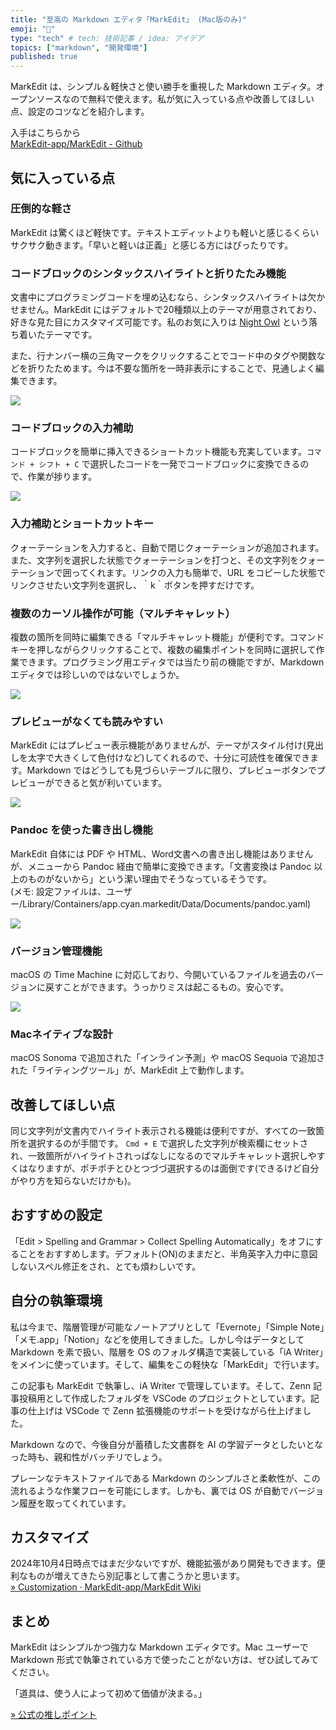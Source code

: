 ```yaml
---
title: "至高の Markdown エディタ「MarkEdit」 (Mac版のみ)"
emoji: "🐸"
type: "tech" # tech: 技術記事 / idea: アイデア
topics: ["markdown", "開発環境"]
published: true
---
```


MarkEdit は、シンプル＆軽快さと使い勝手を重視した Markdown エディタ。オープンソースなので無料で使えます。私が気に入っている点や改善してほしい点、設定のコツなどを紹介します。

入手はこちらから  
[MarkEdit-app/MarkEdit - Github](https://github.com/MarkEdit-app/MarkEdit)

## 気に入っている点

### 圧倒的な軽さ

MarkEdit は驚くほど軽快です。テキストエディットよりも軽いと感じるくらいサクサク動きます。「早いと軽いは正義」と感じる方にはぴったりです。

### コードブロックのシンタックスハイライトと折りたたみ機能

文書中にプログラミングコードを埋め込むなら、シンタックスハイライトは欠かせません。MarkEdit にはデフォルトで20種類以上のテーマが用意されており、好きな見た目にカスタマイズ可能です。私のお気に入りは [Night Owl](https://github.com/haishanh/night-owl.vim) という落ち着いたテーマです。

また、行ナンバー横の三角マークをクリックすることでコード中のタグや関数などを折りたためます。今は不要な箇所を一時非表示にすることで、見通しよく編集できます。

![](/images/markedit-markdown-editor/theme.png)

### コードブロックの入力補助

コードブロックを簡単に挿入できるショートカット機能も充実しています。`コマンド + シフト + C` で選択したコードを一発でコードブロックに変換できるので、作業が捗ります。

![](/images/markedit-markdown-editor/code-block.png)

### 入力補助とショートカットキー

クォーテーションを入力すると、自動で閉じクォーテーションが追加されます。また、文字列を選択した状態でクォーテーションを打つと、その文字列をクォーテーションで囲ってくれます。リンクの入力も簡単で、URL をコピーした状態でリンクさせたい文字列を選択し、｀k｀ボタンを押すだけです。

### 複数のカーソル操作が可能（マルチキャレット）

複数の箇所を同時に編集できる「マルチキャレット機能」が便利です。コマンドキーを押しながらクリックすることで、複数の編集ポイントを同時に選択して作業できます。プログラミング用エディタでは当たり前の機能ですが、Markdown エディタでは珍しいのではないでしょうか。

![](/images/markedit-markdown-editor/multi-carret.png)

### プレビューがなくても読みやすい

MarkEdit にはプレビュー表示機能がありませんが、テーマがスタイル付け(見出しを太字で大きくして色付けなど)してくれるので、十分に可読性を確保できます。Markdown ではどうしても見づらいテーブルに限り、プレビューボタンでプレビューができると気が利いています。

![](/images/markedit-markdown-editor/table-preview.png)

### Pandoc を使った書き出し機能

MarkEdit 自体には PDF や HTML、Word文書への書き出し機能はありませんが、メニューから Pandoc 経由で簡単に変換できます。「文書変換は Pandoc 以上のものがないから」という潔い理由でそうなっているそうです。  
(メモ: 設定ファイルは、ユーザー/Library/Containers/app.cyan.markedit/Data/Documents/pandoc.yaml)

![](/images/markedit-markdown-editor/pandoc.png)

### バージョン管理機能

macOS の Time Machine に対応しており、今開いているファイルを過去のバージョンに戻すことができます。うっかりミスは起こるもの。安心です。

![](/images/markedit-markdown-editor/time-machine.png)

### Macネイティブな設計

macOS Sonoma で追加された「インライン予測」や macOS Sequoia で追加された「ライティングツール」が、MarkEdit 上で動作します。

## 改善してほしい点

同じ文字列が文書内でハイライト表示される機能は便利ですが、すべての一致箇所を選択するのが手間です。 `Cmd + E` で選択した文字列が検索欄にセットされ、一致箇所がハイライトされっぱなしになるのでマルチキャレット選択しやすくはなりますが、ポチポチとひとつづづ選択するのは面倒です(できるけど自分がやり方を知らないだけかも)。

## おすすめの設定

「Edit > Spelling and Grammar > Collect Spelling Automatically」をオフにすることをおすすめします。デフォルト(ON)のままだと、半角英字入力中に意図しないスペル修正をされ、とても煩わしいです。

## 自分の執筆環境

私は今まで、階層管理が可能なノートアプリとして「Evernote」「Simple Note」「メモ.app」「Notion」などを使用してきました。しかし今はデータとして Markdown を素で扱い、階層を OS のフォルダ構造で実装している「iA Writer」をメインに使っています。そして、編集をこの軽快な「MarkEdit」で行います。

この記事も MarkEdit で執筆し、iA Writer で管理しています。そして、Zenn 記事投稿用として作成したフォルダを VSCode のプロジェクトとしています。記事の仕上げは VSCode で Zenn 拡張機能のサポートを受けながら仕上げました。

Markdown なので、今後自分が蓄積した文書群を AI の学習データとしたいとなった時も、親和性がバッチリでしょう。

プレーンなテキストファイルである Markdown のシンプルさと柔軟性が、この流れるような作業フローを可能にします。しかも、裏では OS が自動でバージョン履歴を取ってくれています。

## カスタマイズ

2024年10月4日時点ではまだ少ないですが、機能拡張があり開発もできます。便利なものが増えてきたら別記事として書こうかと思います。  
[» Customization · MarkEdit-app/MarkEdit Wiki](https://github.com/MarkEdit-app/MarkEdit/wiki/Customization)

## まとめ

MarkEdit はシンプルかつ強力な Markdown エディタです。Mac ユーザーで Markdown 形式で執筆されている方で使ったことがない方は、ぜひ試してみてください。

「道具は、使う人によって初めて価値が決まる。」

[» 公式の推しポイント](https://github.com/MarkEdit-app/MarkEdit/wiki/Why-MarkEdit)
